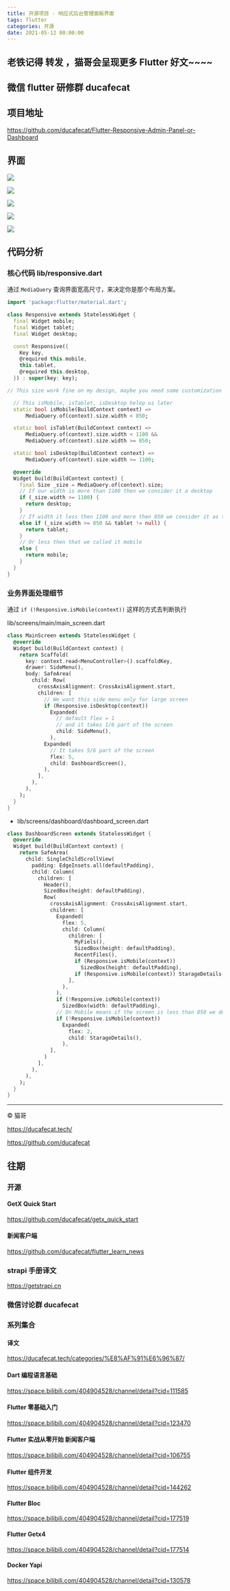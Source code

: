 ```yaml
---
title: 开源项目 - 响应式后台管理面板界面
tags: flutter
categories: 开源
date: 2021-05-12 00:00:00
---
```


## 老铁记得 转发 ，猫哥会呈现更多 Flutter 好文~~~~

## 微信 flutter 研修群 ducafecat

## 项目地址

https://github.com/ducafecat/Flutter-Responsive-Admin-Panel-or-Dashboard

## 界面

![](2021-05-12-07-33-10.png)

![](2021-05-12-07-33-28.png)

![](2021-05-12-07-33-50.png)

![](2021-05-12-07-34-24.png)

![](2021-05-12-07-38-08.png)

## 代码分析

### 核心代码 lib/responsive.dart

通过 `MediaQuery` 查询界面宽高尺寸，来决定你是那个布局方案。

```dart
import 'package:flutter/material.dart';

class Responsive extends StatelessWidget {
  final Widget mobile;
  final Widget tablet;
  final Widget desktop;

  const Responsive({
    Key key,
    @required this.mobile,
    this.tablet,
    @required this.desktop,
  }) : super(key: key);

// This size work fine on my design, maybe you need some customization depends on your design

  // This isMobile, isTablet, isDesktop helep us later
  static bool isMobile(BuildContext context) =>
      MediaQuery.of(context).size.width < 850;

  static bool isTablet(BuildContext context) =>
      MediaQuery.of(context).size.width < 1100 &&
      MediaQuery.of(context).size.width >= 850;

  static bool isDesktop(BuildContext context) =>
      MediaQuery.of(context).size.width >= 1100;

  @override
  Widget build(BuildContext context) {
    final Size _size = MediaQuery.of(context).size;
    // If our width is more than 1100 then we consider it a desktop
    if (_size.width >= 1100) {
      return desktop;
    }
    // If width it less then 1100 and more then 850 we consider it as tablet
    else if (_size.width >= 850 && tablet != null) {
      return tablet;
    }
    // Or less then that we called it mobile
    else {
      return mobile;
    }
  }
}
```

### 业务界面处理细节

通过 `if (!Responsive.isMobile(context))` 这样的方式去判断执行

lib/screens/main/main_screen.dart

```dart
class MainScreen extends StatelessWidget {
  @override
  Widget build(BuildContext context) {
    return Scaffold(
      key: context.read<MenuController>().scaffoldKey,
      drawer: SideMenu(),
      body: SafeArea(
        child: Row(
          crossAxisAlignment: CrossAxisAlignment.start,
          children: [
            // We want this side menu only for large screen
            if (Responsive.isDesktop(context))
              Expanded(
                // default flex = 1
                // and it takes 1/6 part of the screen
                child: SideMenu(),
              ),
            Expanded(
              // It takes 5/6 part of the screen
              flex: 5,
              child: DashboardScreen(),
            ),
          ],
        ),
      ),
    );
  }
}
```

- lib/screens/dashboard/dashboard_screen.dart

```dart
class DashboardScreen extends StatelessWidget {
  @override
  Widget build(BuildContext context) {
    return SafeArea(
      child: SingleChildScrollView(
        padding: EdgeInsets.all(defaultPadding),
        child: Column(
          children: [
            Header(),
            SizedBox(height: defaultPadding),
            Row(
              crossAxisAlignment: CrossAxisAlignment.start,
              children: [
                Expanded(
                  flex: 5,
                  child: Column(
                    children: [
                      MyFiels(),
                      SizedBox(height: defaultPadding),
                      RecentFiles(),
                      if (Responsive.isMobile(context))
                        SizedBox(height: defaultPadding),
                      if (Responsive.isMobile(context)) StarageDetails(),
                    ],
                  ),
                ),
                if (!Responsive.isMobile(context))
                  SizedBox(width: defaultPadding),
                // On Mobile means if the screen is less than 850 we dont want to show it
                if (!Responsive.isMobile(context))
                  Expanded(
                    flex: 2,
                    child: StarageDetails(),
                  ),
              ],
            )
          ],
        ),
      ),
    );
  }
}
```

---

© 猫哥

https://ducafecat.tech/

https://github.com/ducafecat

## 往期

### 开源

#### GetX Quick Start

https://github.com/ducafecat/getx_quick_start

#### 新闻客户端

https://github.com/ducafecat/flutter_learn_news

### strapi 手册译文

https://getstrapi.cn

### 微信讨论群 ducafecat

### 系列集合

#### 译文

https://ducafecat.tech/categories/%E8%AF%91%E6%96%87/

#### Dart 编程语言基础

https://space.bilibili.com/404904528/channel/detail?cid=111585

#### Flutter 零基础入门

https://space.bilibili.com/404904528/channel/detail?cid=123470

#### Flutter 实战从零开始 新闻客户端

https://space.bilibili.com/404904528/channel/detail?cid=106755

#### Flutter 组件开发

https://space.bilibili.com/404904528/channel/detail?cid=144262

#### Flutter Bloc

https://space.bilibili.com/404904528/channel/detail?cid=177519

#### Flutter Getx4

https://space.bilibili.com/404904528/channel/detail?cid=177514

#### Docker Yapi

https://space.bilibili.com/404904528/channel/detail?cid=130578
